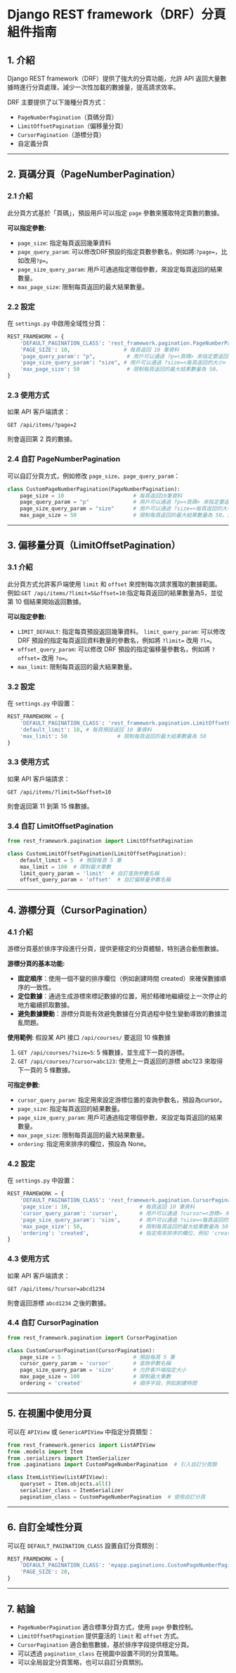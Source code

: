 # Django REST framework（DRF）分頁組件指南

## 1. 介紹
Django REST framework（DRF）提供了強大的分頁功能，允許 API 返回大量數據時進行分頁處理，減少一次性加載的數據量，提高請求效率。

DRF 主要提供了以下幾種分頁方式：
- `PageNumberPagination`（頁碼分頁）
- `LimitOffsetPagination`（偏移量分頁）
- `CursorPagination`（游標分頁）
- 自定義分頁
---
## 2. 頁碼分頁（PageNumberPagination）

### 2.1 介紹
此分頁方式基於「頁碼」，預設用戶可以指定 `page` 參數來獲取特定頁數的數據。

**可以指定參數:**
- `page_size`: 指定每頁返回幾筆資料
- `page_query_param`: 可以修改DRF預設的指定頁數參數名，例如將:`?page=`，比如改用`?p=`。
- `page_size_query_param`: 用戶可通過指定哪個參數，來設定每頁返回的結果數量。
- `max_page_size`: 限制每頁返回的最大結果數量。

### 2.2 設定
在 `settings.py` 中啟用全域性分頁：
```python
REST_FRAMEWORK = {
    'DEFAULT_PAGINATION_CLASS': 'rest_framework.pagination.PageNumberPagination',
    'PAGE_SIZE': 10,                 # 每頁返回 10 筆資料
    'page_query_param': "p",          # 用戶可以通過 ?p=<頁碼> 來指定要返回的頁碼
    'page_size_query_param': "size", # 用戶可以通過 ?size=<每頁返回的大小> 來指定每頁返回的結果數量
    'max_page_size': 50               # 限制每頁返回的最大結果數量為 50。
}

```

### 2.3 使用方式
如果 API 客戶端請求：
```
GET /api/items/?page=2
```
則會返回第 2 頁的數據。

### 2.4 自訂 PageNumberPagination
可以自訂分頁方式，例如修改 `page_size`、`page_query_param`：
```python
class CustomPageNumberPagination(PageNumberPagination):
    page_size = 10                      # 每頁返回10筆資料
    page_query_param = "p"              # 用戶可以通過 ?p=<頁碼> 來指定要返回的頁碼
    page_size_query_param = "size"      # 用戶可以通過 ?size=<每頁返回的大小> 來指定每頁返回的結果數量
    max_page_size = 50                  # 限制每頁返回的最大結果數量為 50。大頁數

```
---
## 3. 偏移量分頁（LimitOffsetPagination）

### 3.1 介紹
此分頁方式允許客戶端使用 `limit` 和 `offset` 來控制每次請求獲取的數據範圍。
例如:`GET /api/items/?limit=5&offset=10`:指定每頁返回的結果數量為5，並從第 10 個結果開始返回數據。

**可以指定參數:**
- `LIMIT_DEFAULT`: 指定每頁預設返回幾筆資料。
`limit_query_param`: 可以修改 DRF 預設的指定每頁返回資料數量的參數名，例如將 `?limit=` 改用 `?l=`。
- `offset_query_param`: 可以修改 DRF 預設的指定偏移量參數名，例如將 `?offset=` 改用 `?o=`。
- `max_limit`: 限制每頁返回的最大結果數量。

### 3.2 設定
在 `settings.py` 中設置：
```python
REST_FRAMEWORK = {
    'DEFAULT_PAGINATION_CLASS': 'rest_framework.pagination.LimitOffsetPagination',
    'default_limit': 10, # 每頁預設返回 10 筆資料
    'max_limit': 50                # 限制每頁返回的最大結果數量為 50
}

```

### 3.3 使用方式
如果 API 客戶端請求：
```
GET /api/items/?limit=5&offset=10
```
則會返回第 11 到第 15 條數據。

### 3.4 自訂 LimitOffsetPagination
```python
from rest_framework.pagination import LimitOffsetPagination

class CustomLimitOffsetPagination(LimitOffsetPagination):
    default_limit = 5  # 預設每頁 5 筆
    max_limit = 100  # 限制最大筆數
    limit_query_param = 'limit'  # 自訂查詢參數名稱
    offset_query_param = 'offset'  # 自訂偏移量參數名稱

```
---
## 4. 游標分頁（CursorPagination）

### 4.1 介紹
游標分頁基於排序字段進行分頁，提供更穩定的分頁體驗，特別適合動態數據。

**游標分頁的基本功能:**
- **固定順序**：使用一個不變的排序欄位（例如創建時間 created）來確保數據順序的一致性。
- **定位數據**：通過生成游標來標記數據的位置，用於精確地繼續從上一次停止的地方繼續抓取數據。
- **避免數據變動**：游標分頁能有效避免數據在分頁過程中發生變動導致的數據混亂問題。

**使用範例**: 假設某 API 接口 `/api/courses/` 要返回 10 條數據
1. `GET /api/courses/?size=5`:  5 條數據，並生成下一頁的游標。
2. `GET /api/courses/?cursor=abc123`: 使用上一頁返回的游標 abc123 來取得下一頁的 5 條數據。



**可指定參數:**
- `cursor_query_param`: 指定用來設定游標位置的查詢參數名，預設為cursor。
- `page_size`: 指定每頁返回的結果數量。
- `page_size_query_param`: 用戶可通過指定哪個參數，來設定每頁返回的結果數量。
- `max_page_size`: 限制每頁返回的最大結果數量。
- `ordering`: 指定用來排序的欄位，預設為 None。

### 4.2 設定
在 `settings.py` 中設置：
```python
REST_FRAMEWORK = {
    'DEFAULT_PAGINATION_CLASS': 'rest_framework.pagination.CursorPagination',
    'page_size': 10,                      # 每頁返回 10 筆資料
    'cursor_query_param': 'cursor',       # 用戶可以通過 ?cursor=<游標> 來設定游標位置
    'page_size_query_param': 'size',      # 用戶可以通過 ?size=<每頁返回的大小> 來指定每頁返回的結果數量
    'max_page_size': 50,                  # 限制每頁返回的最大結果數量為 50
    'ordering': 'created',                # 指定用來排序的欄位，例如 'created' 表示按創建時間排序(請確保該欄位有索引)
}

```

### 4.3 使用方式
如果 API 客戶端請求：
```
GET /api/items/?cursor=abcd1234
```
則會返回游標 `abcd1234` 之後的數據。

### 4.4 自訂 CursorPagination
```python
from rest_framework.pagination import CursorPagination

class CustomCursorPagination(CursorPagination):
    page_size = 5                       # 預設每頁 5 筆
    cursor_query_param = 'cursor'       # 查詢參數名稱
    page_size_query_param = 'size'      # 允許客戶端指定大小
    max_page_size = 100                 # 限制最大筆數
    ordering = 'created'                # 順序字段，例如創建時間


```
---
## 5. 在視圖中使用分頁
可以在 `APIView` 或 `GenericAPIView` 中指定分頁類型：

```python
from rest_framework.generics import ListAPIView
from .models import Item
from .serializers import ItemSerializer
from .paginations import CustomPageNumberPagination  # 引入自訂分頁類

class ItemListView(ListAPIView):
    queryset = Item.objects.all()
    serializer_class = ItemSerializer
    pagination_class = CustomPageNumberPagination  # 使用自訂分頁

```
---
## 6. 自訂全域性分頁
可以在 `DEFAULT_PAGINATION_CLASS` 設置自訂分頁類別：

```python
REST_FRAMEWORK = {
    'DEFAULT_PAGINATION_CLASS': 'myapp.paginations.CustomPageNumberPagination',
    'PAGE_SIZE': 20,
}
```
---
## 7. 結論
- `PageNumberPagination` 適合標準分頁方式，使用 `page` 參數控制。
- `LimitOffsetPagination` 提供靈活的 `limit` 和 `offset` 方式。
- `CursorPagination` 適合動態數據，基於排序字段提供穩定分頁。
- 可以透過 `pagination_class` 在視圖中設置不同的分頁策略。
- 可以全局設定分頁策略，也可以自訂分頁類別。

